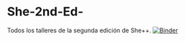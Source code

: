 # She-2nd-Ed-
Todos los talleres de la segunda edición de She++.
[![Binder](https://mybinder.org/badge_logo.svg)](https://mybinder.org/v2/gh/GEAR-emprende/She-2nd-Ed-/HEAD)
